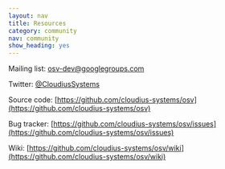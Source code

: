 ```yaml
---
layout: nav
title: Resources
category: community
nav: community
show_heading: yes
---
```

<!--more-->
Mailing list: [osv-dev@googlegroups.com](mailto:osv-dev@googlegroups.com)

Twitter: [@CloudiusSystems](https://twitter.com/CloudiusSystems)

Source code: [https://github.com/cloudius-systems/osv](https://github.com/cloudius-systems/osv)

Bug tracker: [https://github.com/cloudius-systems/osv/issues](https://github.com/cloudius-systems/osv/issues)

Wiki: [https://github.com/cloudius-systems/osv/wiki](https://github.com/cloudius-systems/osv/wiki)
